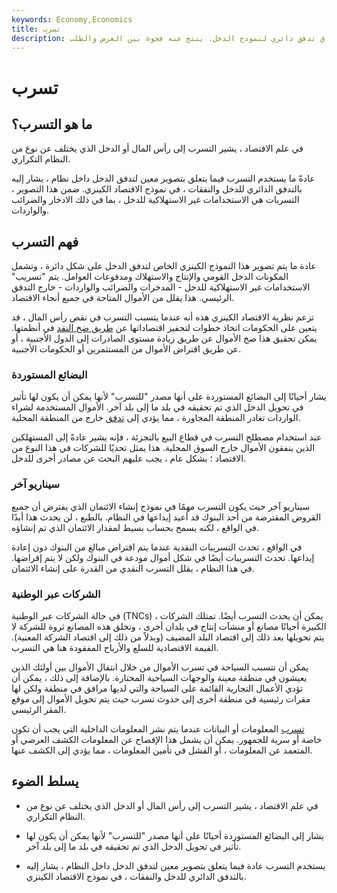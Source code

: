 ```yaml
---
keywords: Economy,Economics
title: تسرب
description: التسرب هو مصطلح اقتصادي يصف رأس المال أو الدخل الذي يفلت من اقتصاد أو نظام في سياق تدفق دائري لنموذج الدخل. ينتج عنه فجوة بين العرض والطلب.
---
```


# تسرب
## ما هو التسرب؟

في علم الاقتصاد ، يشير التسرب إلى رأس المال أو الدخل الذي يختلف عن نوع من النظام التكراري.

عادةً ما يستخدم التسرب فيما يتعلق بتصوير معين لتدفق الدخل داخل نظام ، يشار إليه بالتدفق الدائري للدخل والنفقات ، في نموذج الاقتصاد الكينزي. ضمن هذا التصوير ، التسربات هي الاستخدامات غير الاستهلاكية للدخل ، بما في ذلك الادخار والضرائب والواردات.

## فهم التسرب

عادة ما يتم تصوير هذا النموذج الكينزي الخاص لتدفق الدخل على شكل دائرة ، وتشمل المكونات الدخل القومي والإنتاج والاستهلاك ومدفوعات العوامل. يتم "تسريب" الاستخدامات غير الاستهلاكية للدخل - المدخرات والضرائب والواردات - خارج التدفق الرئيسي. هذا يقلل من الأموال المتاحة في جميع أنحاء الاقتصاد.

تزعم نظرية الاقتصاد الكينزي هذه أنه عندما يتسبب التسرب في نقص رأس المال ، قد يتعين على الحكومات اتخاذ خطوات لتحفيز اقتصاداتها عن [طريق ضخ النقد](/capital-injection) في أنظمتها. يمكن تحقيق هذا ضخ الأموال عن طريق زيادة مستوى الصادرات إلى الدول الأجنبية ، أو عن طريق اقتراض الأموال من المستثمرين أو الحكومات الأجنبية.

### البضائع المستوردة

يشار أحيانًا إلى البضائع المستوردة على أنها مصدر "للتسرب" لأنها يمكن أن يكون لها تأثير في تحويل الدخل الذي تم تحقيقه في بلد ما إلى بلد آخر. الأموال المستخدمة لشراء الواردات تغادر المنطقة المجاورة ، مما يؤدي إلى [تدفق](/capital-outflow) خارج من المنطقة المحلية.

عند استخدام مصطلح التسرب في قطاع البيع بالتجزئة ، فإنه يشير عادةً إلى المستهلكين الذين ينفقون الأموال خارج السوق المحلية. هذا يمثل تحديًا للشركات في هذا النوع من الاقتصاد ؛ بشكل عام ، يجب عليهم البحث عن مصادر أخرى للدخل.

### سيناريو آخر

سيناريو آخر حيث يكون التسرب مهمًا في نموذج إنشاء الائتمان الذي يفترض أن جميع القروض المقترضة من أحد البنوك قد أعيد إيداعها في النظام. بالطبع ، لن يحدث هذا أبدًا في الواقع ، لكنه يسمح بحساب بسيط لمقدار الائتمان الذي تم إنشاؤه.

في الواقع ، تحدث التسريبات النقدية عندما يتم اقتراض مبالغ من البنوك دون إعادة إيداعها. تحدث التسريبات أيضًا في شكل أموال مودعة في البنوك ولكن لا يتم إقراضها. في هذا النظام ، يقلل التسرب النقدي من القدرة على إنشاء الائتمان.

### الشركات عبر الوطنية

في حالة الشركات عبر الوطنية (TNCs) ، يمكن أن يحدث التسرب أيضًا. تمتلك الشركات الكبيرة أحيانًا مصانع أو منشآت إنتاج في بلدان أخرى ، وتخلق هذه المصانع ثروة للشركة لا يتم تحويلها بعد ذلك إلى اقتصاد البلد المضيف (وبدلاً من ذلك إلى اقتصاد الشركة المعنية). القيمة الاقتصادية للسلع والأرباح المفقودة هنا هي التسرب.

يمكن أن تتسبب السياحة في تسرب الأموال من خلال انتقال الأموال بين أولئك الذين يعيشون في منطقة معينة والوجهات السياحية المختارة. بالإضافة إلى ذلك ، يمكن أن تؤدي الأعمال التجارية القائمة على السياحة والتي لديها مرافق في منطقة ولكن لها مقرات رئيسية في منطقة أخرى إلى حدوث تسرب حيث يتم تحويل الأموال إلى موقع المقر الرئيسي.

[تسرب](/data-breach) المعلومات أو البيانات عندما يتم نشر المعلومات الداخلية التي يجب أن تكون خاصة أو سرية للجمهور. يمكن أن يشمل هذا الإفصاح عن المعلومات الكشف العرضي أو المتعمد عن المعلومات ، أو الفشل في تأمين المعلومات ، مما يؤدي إلى الكشف عنها.

## يسلط الضوء

- في علم الاقتصاد ، يشير التسرب إلى رأس المال أو الدخل الذي يختلف عن نوع من النظام التكراري.

- يشار إلى البضائع المستوردة أحيانًا على أنها مصدر "للتسرب" لأنها يمكن أن يكون لها تأثير في تحويل الدخل الذي تم تحقيقه في بلد ما إلى بلد آخر.

- يستخدم التسرب عادة فيما يتعلق بتصوير معين لتدفق الدخل داخل النظام ، يشار إليه بالتدفق الدائري للدخل والنفقات ، في نموذج الاقتصاد الكينزي.

